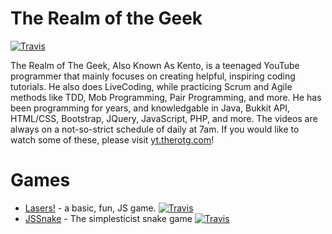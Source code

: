 # The Realm of the Geek
[![Travis](https://img.shields.io/badge/build-passing-brightgreen.svg)]()


The Realm of The Geek, Also Known As Kento, is a teenaged YouTube programmer that mainly focuses on creating helpful, inspiring coding tutorials. He also does LiveCoding, while practicing Scrum and Agile methods like TDD, Mob Programming, Pair Programming, and more. He has been programming for years, and knowledgable in Java, Bukkit API, HTML/CSS, Bootstrap, JQuery, JavaScript, PHP, and more. The videos are always on a not-so-strict schedule of daily at 7am. If you would like to watch some of these, please visit [yt.therotg.com](http://s.therotg.com/youtube?source=githubreadme)!

# Games
- [Lasers!](http://s.therotg.com/lasers?source=githubreadme) - a basic, fun, JS game. [![Travis](https://img.shields.io/badge/status-indev-blue.svg)]()
- [JSSnake](http://s.therotg.com/snake?source=githubreadme) - The simplesticist snake game [![Travis](https://img.shields.io/badge/status-complete-brightgreen.svg)]()



